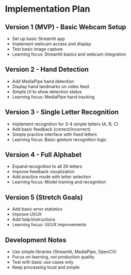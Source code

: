 # Implementation Plan

## Version 1 (MVP) - Basic Webcam Setup
- Set up basic Streamlit app
- Implement webcam access and display
- Test basic image capture
- Learning focus: Streamlit basics and webcam integration

## Version 2 - Hand Detection
- Add MediaPipe hand detection
- Display hand landmarks on video feed
- Simple UI to show detection status
- Learning focus: MediaPipe hand tracking

## Version 3 - Single Letter Recognition
- Implement recognition for 3-4 simple letters (A, B, C)
- Add basic feedback (correct/incorrect)
- Simple practice interface with fixed letters
- Learning focus: Basic gesture recognition logic

## Version 4 - Full Alphabet
- Expand recognition to all 26 letters
- Improve feedback visualization
- Add practice mode with letter selection
- Learning focus: Model training and recognition

## Version 5 (Stretch Goals)
- Add basic error statistics
- Improve UI/UX
- Add help/instructions
- Learning focus: UI/UX improvements

## Development Notes
- Use simple libraries (Streamlit, MediaPipe, OpenCV)
- Focus on learning, not production quality
- Test with basic use cases only
- Keep processing local and simple 